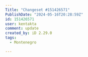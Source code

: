 ```yaml
---
Title: "Changeset #151426571"
PublishDate: "2024-05-16T20:28:59Z"
id: 151426571
user: kentakta
comment: update
created_by: iD 2.29.0
tags:
  - Montenegro

---
```

